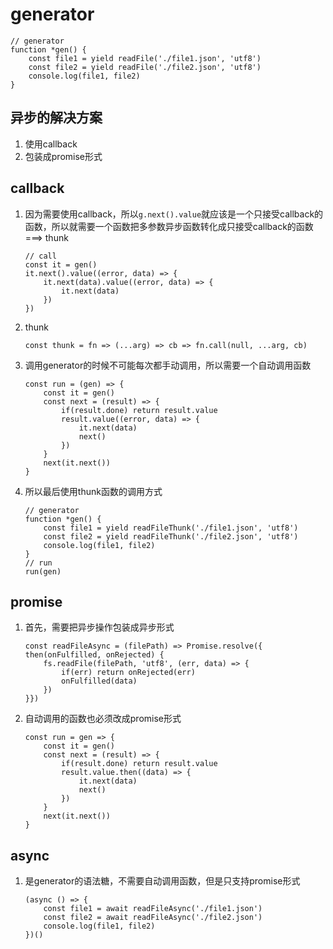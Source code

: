 # generator

```
// generator
function *gen() {
	const file1 = yield readFile('./file1.json', 'utf8')
	const file2 = yield readFile('./file2.json', 'utf8')
	console.log(file1, file2)
}
```

## 异步的解决方案
1. 使用callback
2. 包装成promise形式

## callback
1. 因为需要使用callback，所以`g.next().value`就应该是一个只接受callback的函数，所以就需要一个函数把多参数异步函数转化成只接受callback的函数 ===> thunk
	
	```
	// call
	const it = gen()
	it.next().value((error, data) => {
		it.next(data).value((error, data) => {
			it.next(data)
		})
	})
	```

2. thunk
	
	```
	const thunk = fn => (...arg) => cb => fn.call(null, ...arg, cb)
	```

3. 调用generator的时候不可能每次都手动调用，所以需要一个自动调用函数

	```
	const run = (gen) => {
		const it = gen()
		const next = (result) => {
			if(result.done) return result.value
			result.value((error, data) => {
				it.next(data)
				next()
			})
		}
		next(it.next())
	}
	```

4. 所以最后使用thunk函数的调用方式

	```
	// generator
	function *gen() {
		const file1 = yield readFileThunk('./file1.json', 'utf8')
		const file2 = yield readFileThunk('./file2.json', 'utf8')
		console.log(file1, file2)
	}
	// run
	run(gen)
	```

## promise
1. 首先，需要把异步操作包装成异步形式

	```
	const readFileAsync = (filePath) => Promise.resolve({ then(onFulfilled, onRejected) {
		fs.readFile(filePath, 'utf8', (err, data) => {
			if(err) return onRejected(err)
			onFulfilled(data)
		})
	}})
	```

2. 自动调用的函数也必须改成promise形式

	```
	const run = gen => {
		const it = gen()
		const next = (result) => {
			if(result.done) return result.value
			result.value.then((data) => {
				it.next(data)
				next()
			})
		}
		next(it.next())
	}
	```

## async
1. 是generator的语法糖，不需要自动调用函数，但是只支持promise形式

	```
	(async () => {
		const file1 = await readFileAsync('./file1.json')
		const file2 = await readFileAsync('./file2.json')
		console.log(file1, file2)
	})()
	```
